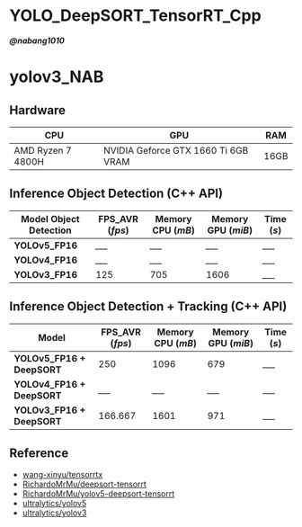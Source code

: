# YOLO_DeepSORT_TensorRT_Cpp

***@nabang1010***

# yolov3_NAB


## Hardware

| CPU | GPU | RAM |
| ----------- | ----------- | ----------- | 
| AMD Ryzen 7 4800H | NVIDIA Geforce GTX 1660 Ti 6GB VRAM |  16GB  |


## Inference Object Detection (C++ API)



| Model Object Detection | FPS_AVR (*fps*) | Memory CPU (*mB*) | Memory GPU (*miB*) | Time (*s*) |
| ----------- | ----------- | ----------- | ----------- | ----------- |
| **YOLOv5_FP16** | *___* | *___* | *___* | *___* |
| **YOLOv4_FP16** | *___* | *___* | *___* | *___* |
| **YOLOv3_FP16** | 125 | 705 | 1606 | *___* |


## Inference Object Detection + Tracking (C++ API)

| Model | FPS_AVR (*fps*) | Memory CPU (*mB*) | Memory GPU (*miB*) | Time (*s*) |
| ----------- | ----------- | ----------- | ----------- | ----------- |
| **YOLOv5_FP16 + DeepSORT** | 250 | 1096 | 679 | *___* |
| **YOLOv4_FP16 + DeepSORT** | *___* | *___* | *___* | *___* |
| **YOLOv3_FP16 + DeepSORT** | 166.667 | 1601 | 971 | *___* |



## Reference
* [wang-xinyu/tensorrtx](https://github.com/wang-xinyu/tensorrtx)
* [RichardoMrMu/deepsort-tensorrt](https://github.com/RichardoMrMu/deepsort-tensorrt)
* [RichardoMrMu/yolov5-deepsort-tensorrt](https://github.com/RichardoMrMu/yolov5-deepsort-tensorrt)
* [ultralytics/yolov5](https://github.com/ultralytics/yolov5)
* [ultralytics/yolov3](https://github.com/ultralytics/yolov3)
